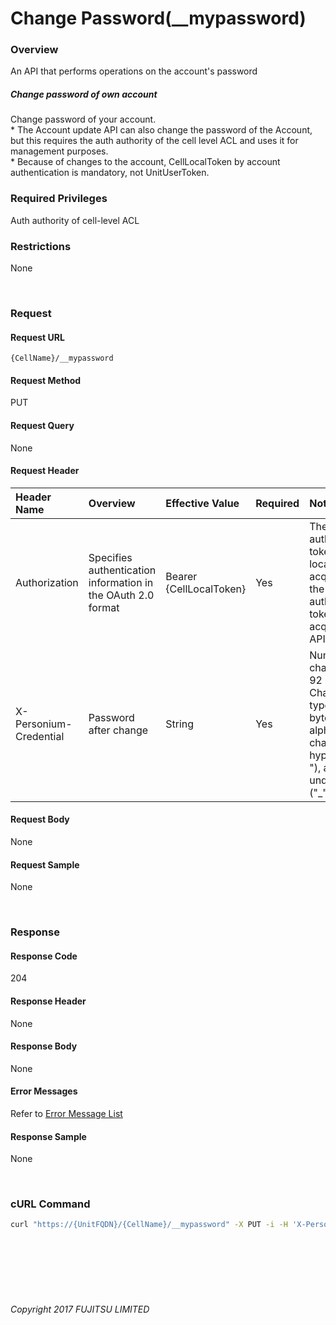 # Change Password(\_\_mypassword)

### Overview

An API that performs operations on the account's password

##### Change password of own account

Change password of your account.<br>
\* The Account update API can also change the password of the Account, but this requires the auth authority of the cell level ACL and uses it for management purposes.<br>
\* Because of changes to the account, CellLocalToken by account authentication is mandatory, not UnitUserToken.

### Required Privileges

Auth authority of cell-level ACL

### Restrictions

None

<br>

### Request

#### Request URL

```
{CellName}/__mypassword
```

#### Request Method

PUT

#### Request Query

None

#### Request Header

|Header Name<br>|Overview<br>|Effective Value<br>|Required<br>|Notes<br>|
|:--|:--|:--|:--|:--|
|Authorization<br>|Specifies authentication information in the OAuth 2.0 format<br>|Bearer {CellLocalToken}<br>|Yes<br>|The authentication token is a cell local token acquired by the authentication token acquisition API<br>|
|X-Personium-Credential<br>|Password after change<br>|String<br>|Yes<br>|Number of character:6 - 92<br>Character type: Single-byte alphanumeric characters, hyphens ("-"), and underscores ("_")<br>|

#### Request Body

None

#### Request Sample

None

<br>

### Response

#### Response Code

204

#### Response Header

None

#### Response Body

None

#### Error Messages

Refer to [Error Message List](004_Error_Messages.html)

#### Response Sample

None

<br>

### cURL Command

```sh
curl "https://{UnitFQDN}/{CellName}/__mypassword" -X PUT -i -H 'X-Personium-Credential: change_password' -H 'Authorization: Bearer {CellLocalToken}' -H 'Accept: application/json'
```

<br><br><br><br><br>

###### Copyright 2017 FUJITSU LIMITED